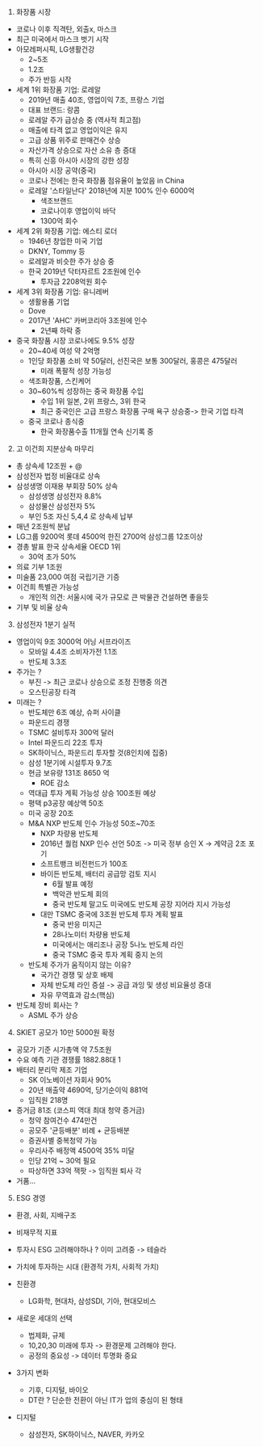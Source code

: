 1. 화장품 시장
- 코로나 이후 직격탄, 외출x, 마스크
- 최근 미국에서 마스크 벗기 시작
- 아모레퍼시픽, LG생활건강
    - 2~5조
    - 1.2조
    - 주가 반등 시작
- 세계 1위 화장품 기업: 로레알
    - 2019년 매출 40조, 영업이익 7조, 프랑스 기업
    - 대표 브랜드: 랑콤
    - 로레알 주가 급상승 중 (역사적 최고점)
    - 매출에 타격 없고 영업이익은 유지
    - 고급 상품 위주로 판매건수 상승
    - 자산가격 상승으로 자산 소유 층 증대
    - 특히 신흥 아시아 시장의 강한 성장
    - 아시아 시장 공약(중국)
    - 코로나 전에는 한국 화장품 점유율이 높았음 in China
    - 로레알 '스타일난다' 2018년에 지분 100% 인수 6000억
        - 색조브랜드
        - 코로나이후 영업이익 바닥
        - 1300억 회수 
- 세계 2위 화장품 기업: 에스티 로더
    - 1946년 창업한 미국 기업
    - DKNY, Tommy 등
    - 로레알과 비슷한 주가 상승 중
    - 한국 2019년 닥터자르트 2조원에 인수
        - 투자금 2208억원 회수
- 세계 3위 화장품 기업: 유니레버
    - 생활용품 기업
    - Dove
    - 2017년 'AHC' 카버코리아 3조원에 인수
        - 2년째 하락 중
- 중국 화장품 시장 코로나에도 9.5% 성장
    - 20~40세 여성 약 2억명
    - 1인당 화장품 소비 약 50달러, 선진국은 보통 300달러, 홍콩은 475달러
        - 미래 폭팔적 성장 가능성
    - 색조화장품, 스킨케어
    - 30~60%씩 성장하는 중국 화장품 수입
        - 수입 1위 일본, 2위 프랑스, 3위 한국
        - 최근 중국인은 고급 프랑스 화장품 구매 욕구 상승중-> 한국 기업 타격
    - 중국 코로나 종식중
        - 한국 화장품수출 11개월 연속 신기록 중

2. 고 이건희 지분상속 마무리
- 총 상속세 12조원 + @
- 삼성전자 법정 비율대로 상속
- 삼성생명 이재용 부회장 50% 상속
    - 삼성생명 삼성전자 8.8%
    - 삼성물산 삼성전자 5%
    - 부인 5조 자신 5,4,4 로 상속세 납부
- 매년 2조원씩 분납
- LG그룹 9200억 롯데 4500억 한진 2700억 삼성그룹 12조이상
- 경총 발표 한국 상속세율 OECD 1위
    - 30억 초가 50% 
- 의료 기부 1조원
- 미술품 23,000 여점 국립기관 기증
- 이건희 특별관 가능성
    - 개인적 의견: 서울시에 국가 규모로 큰 박물관 건설하면 좋을듯
- 기부 및 비율 상속 

3. 삼성전자 1분기 실적
- 영업이익 9조 3000억 어닝 서프라이즈
    - 모바일 4.4조 소비자가전 1.1조
    - 반도체 3.3조
- 주가는 ?
    - 부진 -> 최근 코로나 상승으로 조정 진행중 의견
    - 오스틴공장 타격
- 미래는 ?
    - 반도체만 6조 예상, 슈퍼 사이클 
    - 파운드리 경쟁
    - TSMC 설비투자 300억 달러 
    - Intel 파운드리 22조 투자
    - SK하이닉스, 파운드리 투자할 것(8인치에 집중)
    - 삼성 1분기에 시설투자 9.7조
    - 현금 보유량 131조 8650 억
        - ROE 감소
    - 역대급 투자 계획 가능성 상승 100조원 예상
    - 평택 p3공장 예상액 50조
    - 미국 공장 20조
    - M&A NXP 반도체 인수 가능성 50조~70조
        - NXP 차량용 반도체
        - 2016년 퀄컴 NXP 인수 선언 50조 -> 미국 정부 승인 X -> 계약금 2조 포기
        - 소프트뱅크 비전펀드가 100조
        - 바이든 반도체, 배터리 공급망 검토 지시
            - 6월 발표 예정
            - 백악관 반도체 회의
            - 중국 반도체 말고도 미국에도 반도체 공장 지어라 지시 가능성
        - 대만 TSMC 중국에 3조원 반도체 투자 계획 발표
            - 중국 반응 미지근
            - 28나노미터 차량용 반도체
            - 미국에서는 애리조나 공장 5나노 반도체 라인
            - 중국 TSMC 중국 투자 계획 중지 논의
    - 반도체 주가가 움직이지 않는 이유?
        - 국가간 경쟁 및 상호 배제
        - 자체 반도체 라인 증설 -> 공급 과잉 및 생성 비요율성 증대 
        - 자유 무역효과 감소(핵심)
- 반도체 장비 회사는 ?
    - ASML 주가 상승

4. SKIET 공모가 10만 5000원 확정
- 공모가 기준 시가총액 약 7.5조원
- 수요 예측 기관 경쟁률 1882.88대 1
- 배터리 분리막 제조 기업
    - SK 이노베이션 자회사 90%
    - 20년 매출약 4690억, 당기순이익 881억
    - 임직원 218명 
- 증거금 81조 (코스피 역대 최대 청약 증거금)
    - 청약 참여건수 474만건
    - 공모주 '균등배분' 비례 + 균등배분
    - 증권사별 중복청약 가능
    - 우리사주 배정액 4500억 35% 미달
    - 인당 21억 ~ 30억 필요 
    - 따상하면 33억 잭팟 -> 임직원 퇴사 각    
- 거품...

5. ESG 경영
- 환경, 사회, 지배구조
- 비재무적 지표
- 투자시 ESG 고려해야하나 ? 이미 고려중 -> 테슬라
- 가치에 투자하는 시대 (환경적 가치, 사회적 가치)
- 친환경 
    - LG화학, 현대차, 삼성SDI, 기아, 현대모비스
- 새로운 세대의 선택
    - 법제화, 규제
    - 10,20,30 미래에 투자 -> 환경문제 고려해야 한다.
    - 공정의 중요성 -> 데이터 투명화 중요

- 3가지 변화
    - 기후, 디지털, 바이오
    - DT란 ? 단순한 전환이 아닌 IT가 업의 중심이 된 형태
- 디지털
    - 삼성전자, SK하이닉스, NAVER, 카카오

